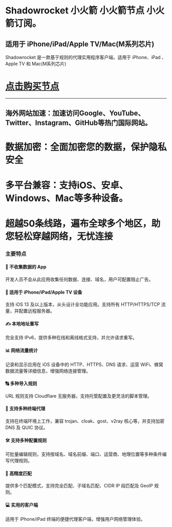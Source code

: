 # Shadowrocket  小火箭   小火箭节点  小火箭订阅。
## 适用于 iPhone/iPad/Apple TV/Mac(M系列芯片)  
Shadowrocket 是一款基于规则的代理实用程序客户端，适用于 iPhone、iPad 、Apple TV 和 Mac(M系列芯片)  

# [点击购买节点](https://dxfg.netlify.app/)

---
## 海外网站加速：加速访问Google、YouTube、Twitter、Instagram、GitHub等热门国际网站。

# 数据加密：全面加密您的数据，保护隐私安全

# 多平台兼容：支持iOS、安卓、Windows、Mac等多种设备。
# 超越50条线路，遍布全球多个地区，助您轻松穿越网络，无忧连接

### 主要特点

#### 🚀 不收集数据的 App
开发人员不会从此应用收集任何数据、连接、域名，用户可配置阻止广告。

#### 📱 适用于 iPhone/iPad/Apple TV 设备
支持 iOS 13 及以上版本，从头设计全功能应用。支持所有 HTTP/HTTPS/TCP 流量，并配置远程服务器。

#### ✍️ 本地地址重写
完全支持 IPv6，提供多种在线和离线格式支持，并允许请求重写。

#### 📊 网络流量统计
记录和显示应用在 iOS 设备中的 HTTP、HTTPS、DNS 请求、运营 WiFi、蜂窝数据流量等详细信息，增强网络连接管理。

#### 🔠 多种导入规则
URL 规则支持 Cloudflare 无服务器，支持托管配置及更灵活的脚本管理。

#### 🔗 支持多种终端代理
支持在终端环境上工作，兼容 trojan、cloak、gost、v2ray 核心等，并支持加密 DNS 及 QUIC 协议。

#### 🛠️ 支持多种配置规则
可批量编辑规则，支持按域名、域名前缀、端口、运营商、地理位置等多种条件编写代理规则。

#### 🎯 高精度匹配
提供多个匹配模式，支持完全匹配、子域名匹配、CIDR IP 段匹配及 GeoIP 规则。

#### 💻 实用的客户端
适用于 iPhone/iPad 终端的便捷代理客户端，增强用户网络管理体验。

